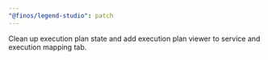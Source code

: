 ```yaml
---
"@finos/legend-studio": patch
---
```


Clean up execution plan state and add execution plan viewer to service and execution mapping tab.
